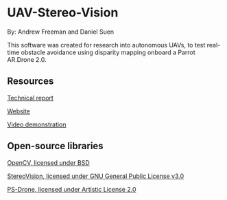# UAV-Stereo-Vision

By: Andrew Freeman and Daniel Suen

This software was created for research into autonomous UAVs, to test real-time obstacle avoidance using disparity mapping onboard a Parrot AR.Drone 2.0.


## Resources

[Technical report](https://www.dropbox.com/s/xnz3eivjp2dndof/real-time-collision-v4.pdf?dl=0)

[Website](https://acfworks.wordpress.com/2017/06/29/uav-reu/)

[Video demonstration](https://www.youtube.com/watch?v=eTOpzNkPVcI&feature=youtu.be")

## Open-source libraries
	
[OpenCV, licensed under BSD](https://github.com/opencv/opencv)

[StereoVision, licensed under GNU General Public License v3.0](https://github.com/erget/StereoVision)

[PS-Drone, licensed under Artistic License 2.0](https://github.com/reixd/ps-drone)